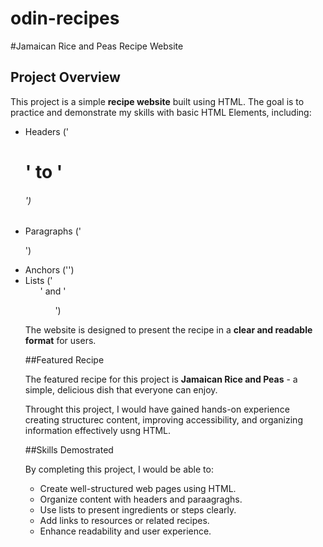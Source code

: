 # odin-recipes

#Jamaican Rice and Peas Recipe Website

## Project Overview

This project is a simple **recipe website** built using HTML. The goal is to practice and demonstrate my skills with basic HTML Elements, including:

- Headers ('<h1>' to '<h6>')
- Paragraphs ('<p>')
- Anchors ('<a>')
- Lists ('<ul>' and '<ol>')

The website is designed to present the recipe in a **clear and readable format** for users.

##Featured Recipe

The featured recipe for this project is **Jamaican Rice and Peas** - a simple, delicious dish that everyone can enjoy.

Throught this project, I would have gained hands-on experience creating structurec content, improving accessibility, and organizing information effectively usng HTML.

##Skills Demostrated

By completing this project, I would be able to:

- Create well-structured web pages using HTML.
- Organize content with headers and paraagraghs.
- Use lists to present ingredients or steps clearly.
- Add links to resources or related recipes.
- Enhance readability and user experience.
